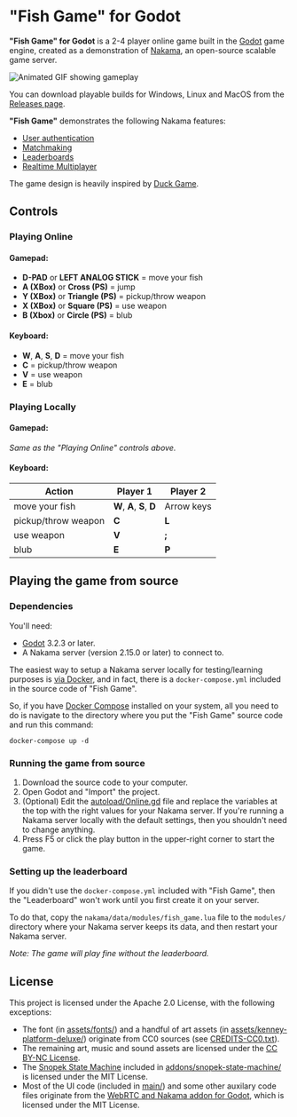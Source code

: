 "Fish Game" for Godot
=====================

**"Fish Game" for Godot** is a 2-4 player online game built in the
[Godot](https://godotengine.org/) game engine, created as a demonstration of
[Nakama](https://heroiclabs.com/), an open-source scalable game server.

![Animated GIF showing gameplay](assets/screenshots/gameplay.gif)

You can download playable builds for Windows, Linux and MacOS from the
[Releases page](https://github.com/heroiclabs/fishgame-godot/releases).

**"Fish Game"** demonstrates the following Nakama features:

- [User authentication](https://heroiclabs.com/docs/authentication/)
- [Matchmaking](https://heroiclabs.com/docs/gameplay-matchmaker/)
- [Leaderboards](https://heroiclabs.com/docs/gameplay-leaderboards/)
- [Realtime Multiplayer](https://heroiclabs.com/docs/gameplay-multiplayer-realtime/)

The game design is heavily inspired by [Duck Game](https://store.steampowered.com/app/312530/Duck_Game/).

Controls
--------

### Playing Online ###

#### Gamepad: ####

- **D-PAD** or **LEFT ANALOG STICK** = move your fish
- **A (XBox)** or **Cross (PS)** = jump
- **Y (XBox)** or **Triangle (PS)** = pickup/throw weapon
- **X (XBox)** or **Square (PS)** = use weapon
- **B (Xbox)** or **Circle (PS)** = blub

#### Keyboard: ####

- **W**, **A**, **S**, **D** = move your fish
- **C** = pickup/throw weapon
- **V** = use weapon
- **E** = blub

### Playing Locally ###

#### Gamepad: ####

*Same as the "Playing Online" controls above.*

#### Keyboard: ####

| Action               | Player 1                   | Player 2   |
| -------------------- | -------------------------- | ---------- |
| move your fish       | **W**, **A**, **S**, **D** | Arrow keys |
| pickup/throw weapon  | **C**                      | **L**      |
| use weapon           | **V**                      | **;**      |
| blub                 | **E**                      | **P**      |

Playing the game from source
----------------------------

### Dependencies ###

You'll need:

* [Godot](https://godotengine.org/download) 3.2.3 or later.
* A Nakama server (version 2.15.0 or later) to connect to.

The easiest way to setup a Nakama server locally for testing/learning purposes is [via Docker](https://heroiclabs.com/docs/install-docker-quickstart/), and in fact, there is a `docker-compose.yml` included in the source code of "Fish Game".

So, if you have [Docker Compose](https://docs.docker.com/compose/install/) installed on your system, all you need to do is navigate to the directory where you put the "Fish Game" source code and run this command:

```
docker-compose up -d
```

### Running the game from source ###

1. Download the source code to your computer.
2. Open Godot and "Import" the project.
3. (Optional) Edit the
[autoload/Online.gd](https://github.com/heroiclabs/fishgame-godot/blob/main/autoload/Online.gd)
file and replace the variables at the top with the right values for your Nakama server.
If you're running a Nakama server locally with the default settings, then you
shouldn't need to change anything.
4. Press F5 or click the play button in the upper-right corner to start the game.

### Setting up the leaderboard ###

If you didn't use the `docker-compose.yml` included with "Fish Game", then the "Leaderboard" won't work until you first create it on your server.

To do that, copy the `nakama/data/modules/fish_game.lua` file to the `modules/` directory where your Nakama server keeps its data, and then restart your Nakama server.

_Note: The game will play fine without the leaderboard._

License
-------

This project is licensed under the Apache 2.0 License, with the following exceptions: 

* The font (in [assets/fonts/](https://github.com/heroiclabs/fishgame-godot/blob/main/assets/fonts)) and a handful of art assets (in [assets/kenney-platform-deluxe/](https://github.com/heroiclabs/fishgame-godot/blob/main/assets/kenney-platform-deluxe)) originate from CC0 sources (see [CREDITS-CC0.txt](https://github.com/heroiclabs/fishgame-godot/blob/main/CREDITS-CC0.txt)).
* The remaining art, music and sound assets are licensed under the [CC BY-NC License](https://github.com/heroiclabs/fishgame-godot/blob/main/assets/LICENSE.txt).
* The [Snopek State Machine](https://gitlab.com/snopek-games/godot-state-machine) included in [addons/snopek-state-machine/](https://github.com/heroiclabs/fishgame-godot/tree/main/addons/snopek-state-machine) is licensed under the MIT License.
* Most of the UI code (included in [main/](https://github.com/heroiclabs/fishgame-godot/tree/main/main)) and some other auxilary code files originate from the [WebRTC and Nakama addon for Godot](https://gitlab.com/snopek-games/godot-nakama-webrtc), which is licensed under the MIT License.

